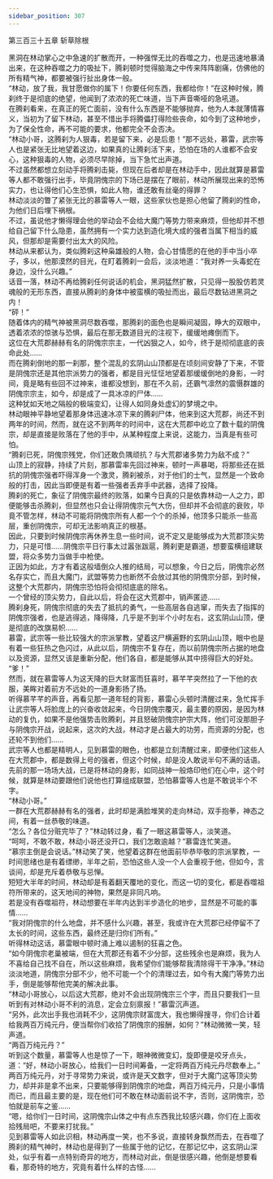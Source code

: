 ```yaml
---
sidebar_position: 307
---
```

 第三百三十五章 斩草除根


黑洞在林动掌心之中急速的扩散而开，一种强悍无比的吞噬之力，也是迅速地暴涌出来，在这种吞噬之力的吸扯下，腾刹顿时觉得脑海之中传来阵阵剧痛，仿佛他的所有精气神，都要被强行扯出身体一般。  
“林动，放了我，我甘愿做你的属下！你要任何东西，我都给你！”在这种时候，腾刹终于是彻底的绝望，他闻到了浓浓的死亡味道，当下声音嘶哑的急吼道。  
在腾刹看来，在真正的死亡面前，没有什么东西是不能够抛弃，他为人本就薄情寡义，当初为了留下林动，甚至不惜出手将腾儡打得险些丧命，如今到了这种地步，为了保全性命，再不可能的要求，他都完全不会否决。  
“林动小哥，这腾刹为人狠毒，若是留下来，必是后患！”那不远处，慕雷，武宗等人也是紧张无比地望着这边，如果真的让腾刹活下来，恐怕在场的人谁都不会安心，这种狠毒的人物，必须尽早除掉，当下急忙出声道。  
不过虽然都想立刻动手将腾刹击毙，但现在后者却是在林动手中，因此就算是慕雷等人都不敢强行出手，毕竟阴傀宗的下场已是摆在了眼前，林动所展现出来的恐怖实力，也让得他们心生恐惧，如此人物，谁还敢有丝毫的得罪？  
林动淡淡的瞥了紧张无比的慕雷等人一眼，这些家伙也是担心他留了腾刹的性命，为他们日后埋下祸根。  
不过，虽说他才懒得理会他的举动会不会给大魔门等势力带来麻烦，但他却并不想给自己留下什么隐患，虽然拥有一个实力达到造化境大成的强者当属下相当的威风，但那却是需要付出太大的风险。  
林动从来都认为，类似腾刹这种枭雄般的人物，会心甘情愿的在他的手中当小卒子，多以，他那漠然的目光，在盯着腾刹一会后，淡淡地道：“我对养一头毒蛇在身边，没什么兴趣。”  
话音一落，林动不再给腾刹任何说话的机会，黑洞猛然扩散，只见得一股股仿若灵魂般的无形东西，直接从腾刹的身体中被蛮横的吸扯而出，最后尽数钻进黑洞之内！  
“砰！”  
随着体内的精气神被黑洞尽数吞噬，那腾刹的面色也是瞬间凝固，睁大的双眼中，透着浓浓的惊骇与恐惧，最后在那无数道目光的注视下，缓缓地瘫倒而下。  
这位在大荒郡赫赫有名的阴傀宗宗主，一代凶狠之人，如今，终于是彻彻底底的丧命此处……  
而在腾刹倒地的那一刹那，整个混乱的玄阴山山顶都是在顷刻间安静了下来，不管是阴傀宗还是其他宗派势力的强者，都是目光怔怔地望着那缓缓倒地的身影，一时间，竟是略有些回不过神来，谁都没想到，那在不久前，还霸气凛然的震慑群雄的阴傀宗宗主，如今，却是成了一具冰凉的尸体……  
这种犹如天地之隔般的极端变幻，让得人如同身处虚幻的梦境之中。  
林动眼神平静地望着那身体迅速冰凉下来的腾刹尸体，他来到这大荒郡，尚还不到两年的时间，然而，就在这不到两年的时间中，这在大荒郡中屹立了数十载的阴傀宗，却是直接是败落在了他的手中，从某种程度上来说，这能力，当真是有些可怕。  
“腾刹已死，阴傀宗残党，你们还敢负隅顽抗？与大荒郡诸多势力为敌不成？”  
山顶上的寂静，持续了片刻，那慕雷率先回过神来，顿时一声暴喝，将那些还在抵抗的阴傀宗强者吓得浑身一个激灵，腾刹被杀，对于他们的士气，显然是一个致命般的打击，因此当即便是有着一些强者丢弃手中武器，选择了投降。  
腾刹的死亡，象征了阴傀宗最终的败落，如果今日真的只是依靠林动一人之力，即便能够击杀腾刹，但显然也只会让得阴傀宗元气大伤，但却并不会彻底的衰败，毕竟不管怎样，林动不可能将阴傀宗所有人都一个个的杀掉，他顶多只能杀一些高层，重创阴傀宗，可却无法影响真正的根基。  
因此，只要到时候阴傀宗再休养生息一些时间，说不定又是能够成为大荒郡顶尖势力，只是可惜……阴傀宗平日行事太过嚣张跋扈，腾刹更是霸道，想要蛮横组建联盟，将众多势力当做手中枪使。  
正因为如此，方才有着这般墙倒众人推的结局，可以想象，今日之后，阴傀宗必然名存实亡，而且大魔门，武盟等势力也断然不会放过其他的阴傀宗分部，到时候，这整个大荒郡内，阴傀宗恐怕将会彻彻底底的除名。  
一个曾经的顶尖势力，自此以后，将会在这大荒郡中，销声匿迹……  
腾刹身死，阴傀宗彻底的失去了抵抗的勇气，一些高层各自逃窜，而失去了指挥的阴傀宗强者，也是逃得逃，降得降，几乎是不到半个小时左右，这玄阴山山顶，便是彻底的改旗易帜……  
慕雷，武宗等一些比较强大的宗派掌教，望着这尸横遍野的玄阴山山顶，眼中也是有着一些狂热之色闪过，从此以后，阴傀宗不复存在，而以前阴傀宗所占据的地盘以及资源，显然又该是重新分配，他们各自，都是能够从其中捞得巨大的好处。  
“爹！”  
然而，就在慕雷等人为这天降的巨大财富而狂喜时，慕芊芊突然拉了一下他的衣服，美眸对着前方不远处的一道身影扬了扬。  
听得慕芊芊的声音，再看见那一道年轻的背影，慕雷心头顿时清醒过来，急忙挥手让武宗等人将脸庞上的兴奋收敛起来，今日阴傀宗覆灭，最主要的原因，是因为林动的复仇，如果不是他强势击败腾刹，并且怒破阴傀宗护宗大阵，他们可没那胆子与阴傀宗开战，说起来，这次的大战，林动才是占最大的功劳，而资源的分配，也还轮不到他们……  
武宗等人也都是精明人，见到慕雷的眼色，也都是立刻清醒过来，即便他们这些人在大荒郡中，都是数得上号的强者，但这个时候，却是没人敢说半句不满的话语。  
先前的那一场场大战，已是将林动的身影，如同战神一般烙印他们在心中，这个时候，就算是林动要跟他们说他也打算组成联盟，恐怕慕雷等人也是不敢说半个不字。  
“林动小哥。”  
一群在大荒郡赫赫有名的强者，此时却是满脸堆笑的走向林动，双手抱拳，神态之间，有着一丝恭敬的味道。  
“怎么？各位分赃完毕了？”林动转过身，看了一眼这慕雷等人，淡笑道。  
“呵呵，不敢不敢，林动小哥还没开口，我们怎敢逾越？”慕雷连忙笑道。  
“慕宗主倒是会说话。”林动笑了笑，他望着这群在他面前毕恭毕敬的宗派掌教，一时间思绪也是有着缥缈，半年之前，恐怕这些人没一个人会重视于他，但如今，言谈间，却是充斥着恭敬与忌惮。  
短短大半年的时间，林动却是有着翻天覆地的变化，而这一切的变化，都是吞噬祖符所带来的，这天地间的神物，果然是非同凡响。  
若是没有吞噬祖符，林动想要在半年内达到半步造化的地步，显然是不可能的事情……  
“我对阴傀宗的什么地盘，并不感什么兴趣，甚至，我或许在大荒郡已经停留不了太长的时间，这些东西，最终还是归你们所有。”  
听得林动这话，慕雷眼中顿时涌上难以遏制的狂喜之色。  
“如今阴傀宗老巢被端，但在大荒郡还有着不少分部，这些残余也是麻烦，我为人不喜给自己找不自在，所以这些麻烦，我希望你们能够帮我清除得干干净净。”林动淡淡地道，阴傀宗分部不少，他不可能一个个的清理过去，如今有大魔门等势力出手，倒是能够帮他完美的解决此事。  
“林动小哥放心，以后这大荒郡，绝对不会出现阴傀宗三个字，而且只要我们一旦听到有对林动小哥不利的消息，定会立刻禀报！”慕雷沉声道。  
“另外，此次出手我也消耗不少，这阴傀宗财富庞大，我也懒得搜寻，你们合计着给我两百万纯元丹，便当帮你们收拾了阴傀宗的报酬，如何？”林动微微一笑，轻声道。  
“两百万纯元丹？”  
听到这个数量，慕雷等人也是惊了一下，眼神微微变幻，旋即便是咬牙点头，道：“好，林动小哥放心，给我们一日时间筹备，一定将两百万纯元丹尽数奉上。”  
两百万纯元丹，对于寻常势力来说，或许是天文数字，但对于大魔门这等顶尖势力，却并非是拿不出来，只要能够得到阴傀宗的地盘，两百万纯元丹，只是小事情而已，而且最主要的是，现在他们可不敢在林动面前说不字，否则，这阴傀宗，恐怕就是前车之鉴……  
“嗯，给你们一日时间，这阴傀宗山体之中有点东西我比较感兴趣，你们在上面收拾残局吧，不要来打扰我。”  
见到慕雷等人如此识相，林动再度一笑，也不多说，直接转身飘然而去，在吞噬了腾刹的精气神时，林动也是得到了一些属于他的记忆，在那记忆中，这玄阴山深处，似乎有着一点特别奇异的地方，而林动对此，倒是很感兴趣，他倒是想要看看，那奇特的地方，究竟有着什么样的古怪……  
  
  
